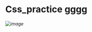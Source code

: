 # Css_practice gggg
###### ![image](https://github.com/user-attachments/assets/846b2cf8-bba1-47d6-b679-d74dc75951ce) 
